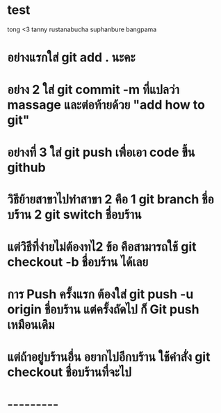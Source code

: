 # test
tong
<3
tanny rustanabucha 
suphanbure bangpama
# อย่างแรกใส่ git add . นะคะ
# อย่าง 2 ใส่ git commit -m ที่แปลว่า massage และต่อท้ายด้วย "add how to git"
# อย่างที่ 3 ใส่ git push เพื่อเอา code ขึ้น github
# วิธีย้ายสาขาไปทำสาขา 2 คือ 1 git branch ชื่อบร้าน 2 git switch ชื่อบร้าน
# แต่วิธีที่ง่ายไม่ต้องทไ2 ข้อ คือสามารถใช้ git checkout -b ชื่อบร้าน ได้เลย
# การ Push ครั้งแรก ต้องใส่ git push -u origin ชื่อบร้าน แต่ครั้งถัดไป ก็ Git push เหมือนเดิม
# แต่ถ้าอยู่บร้านอื่น อยากไปอีกบร้าน ใช้คำสั่ง git checkout ชื่อบร้านที่จะไป
# ---------